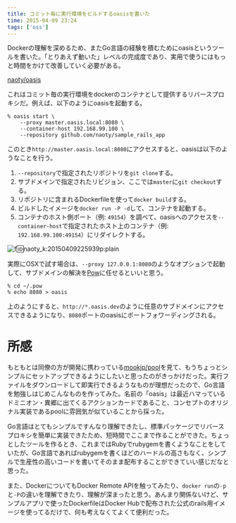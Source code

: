 ```yaml
---
title: コミット毎に実行環境をビルドするoasisを書いた
time: 2015-04-09 23:24
tags: ['oss']
---
```


Dockerの理解を深めるため、またGo言語の経験を積むためにoasisというツールを書いた。「とりあえず動いた」レベルの完成度であり、実用で使うにはもっと時間をかけて改善していく必要がある。

[naoty/oasis](https://github.com/naoty/oasis)

これはコミット毎の実行環境をdockerのコンテナとして提供するリバースプロキシだ。例えば、以下のようにoasisを起動する。

```
% oasis start \
    --proxy master.oasis.local:8080 \
    --container-host 192.168.99.100 \
    --repository github.com/naoty/sample_rails_app
```

このとき`http://master.oasis.local:8080`にアクセスすると、oasisは以下のようなことを行う。

1. `--repository`で指定されたリポジトリを`git clone`する。
2. サブドメインで指定されたリビジョン、ここでは`master`に`git checkout`する。
3. リポジトリに含まれるDockerfileを使って`docker build`する。
4. ビルドしたイメージを`docker run -P -d`して、コンテナを起動する。
5. コンテナのホスト側ポート（例: `49154`）を調べて、oasisへのアクセスを`--container-host`で指定されたホスト上のコンテナ（例: `192.168.99.100:49154`）にリダイレクトする。

![f:id:naoty_k:20150409225939p:plain](http://cdn-ak.f.st-hatena.com/images/fotolife/n/naoty_k/20150409/20150409225939.png "f:id:naoty\_k:20150409225939p:plain")

実際にOSXで試す場合は、`--proxy 127.0.0.1:8080`のようなオプションで起動して、サブドメインの解決を[Pow](http://pow.cx/manual.html)に任せるといいと思う。

```
% cd ~/.pow
% echo 8080 > oasis
```

上のようにすると、`http://*.oasis.dev`のように任意のサブドメインにアクセスできるようになり、`8080`ポートのoasisにポートフォワーディングされる。

# 所感

もともとは同僚の方が開発に携わっている[mookjp/pool](https://github.com/mookjp/pool)を見て、もうちょっとシンプルにセットアップできるようにしたいと思ったのがきっかけだった。実行ファイルをダウンロードして即実行できるようなものが理想だったので、Go言語を勉強しはじめこんなものを作ってみた。名前の「oasis」は最近ハマっているドミニオン・異郷に出てくるアクションカードであること、コンセプトのオリジナル実装であるpoolに雰囲気が似ていることから採った。

Go言語はとてもシンプルですんなり理解できたし、標準パッケージでリバースプロキシを簡単に実装できたため、短時間でここまで作ることができた。ちょっとしたツールを作るとき、これまではRubyでrubygemを書くようなことをしていたが、Go言語であればrubygemを書くほどのハードルの高さもなく、シンプルで生産性の高いコードを書いてそのまま配布することができていい感じだなと思った。

また、DockerについてもDocker Remote APIを触ってみたり、`docker run`の`-p`と`-P`の違いを理解できたり、理解が深まったと思う。あんまり関係ないけど、サンプルアプリで使ったDockerfileはDocker Hubで配布された公式のrails用イメージを使ってるだけで、何も考えなくてよくて便利だった。
